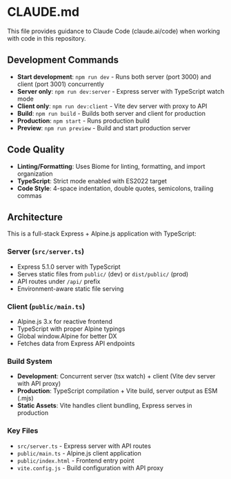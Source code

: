 # CLAUDE.md

This file provides guidance to Claude Code (claude.ai/code) when working with code in this repository.

## Development Commands

- **Start development**: `npm run dev` - Runs both server (port 3000) and client (port 3001) concurrently
- **Server only**: `npm run dev:server` - Express server with TypeScript watch mode
- **Client only**: `npm run dev:client` - Vite dev server with proxy to API
- **Build**: `npm run build` - Builds both server and client for production
- **Production**: `npm start` - Runs production build
- **Preview**: `npm run preview` - Build and start production server

## Code Quality

- **Linting/Formatting**: Uses Biome for linting, formatting, and import organization
- **TypeScript**: Strict mode enabled with ES2022 target
- **Code Style**: 4-space indentation, double quotes, semicolons, trailing commas

## Architecture

This is a full-stack Express + Alpine.js application with TypeScript:

### Server (`src/server.ts`)
- Express 5.1.0 server with TypeScript
- Serves static files from `public/` (dev) or `dist/public/` (prod)
- API routes under `/api/` prefix
- Environment-aware static file serving

### Client (`public/main.ts`)
- Alpine.js 3.x for reactive frontend
- TypeScript with proper Alpine typings
- Global window.Alpine for better DX
- Fetches data from Express API endpoints

### Build System
- **Development**: Concurrent server (tsx watch) + client (Vite dev server with API proxy)
- **Production**: TypeScript compilation + Vite build, server output as ESM (.mjs)
- **Static Assets**: Vite handles client bundling, Express serves in production

### Key Files
- `src/server.ts` - Express server with API routes
- `public/main.ts` - Alpine.js client application
- `public/index.html` - Frontend entry point
- `vite.config.js` - Build configuration with API proxy